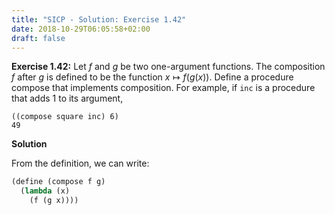 ```yaml
---
title: "SICP - Solution: Exercise 1.42"
date: 2018-10-29T06:05:58+02:00
draft: false
---
```


**Exercise 1.42:** Let $f$ and $g$ be two one-argument functions. The composition $f$ after $g$ is defined to be the function ${x\mapsto f(g(x))}$. Define a procedure compose that implements composition. For example, if `inc` is a procedure that adds 1 to its argument,

```
((compose square inc) 6)
49
```

**Solution**

From the definition, we can write:

```scheme
(define (compose f g)
  (lambda (x)
    (f (g x))))
```
